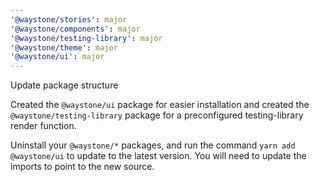 ```yaml
---
'@waystone/stories': major
'@waystone/components': major
'@waystone/testing-library': major
'@waystone/theme': major
'@waystone/ui': major
---
```


Update package structure

Created the `@waystone/ui` package for easier installation and created the `@waystone/testing-library`
package for a preconfigured testing-library render function.

Uninstall your `@waystone/*` packages, and run the command `yarn add @waystone/ui`
to update to the latest version. You will need to update the imports to point
to the new source.
